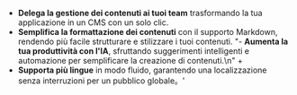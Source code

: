 - **Delega la gestione dei contenuti ai tuoi team** trasformando la tua applicazione in un CMS con un solo clic.
- **Semplifica la formattazione dei contenuti** con il supporto Markdown, rendendo più facile strutturare e stilizzare i tuoi contenuti.
  "- **Aumenta la tua produttività con l'IA**, sfruttando suggerimenti intelligenti e automazione per semplificare la creazione di contenuti.\n" +
- **Supporta più lingue** in modo fluido, garantendo una localizzazione senza interruzioni per un pubblico globale。'

